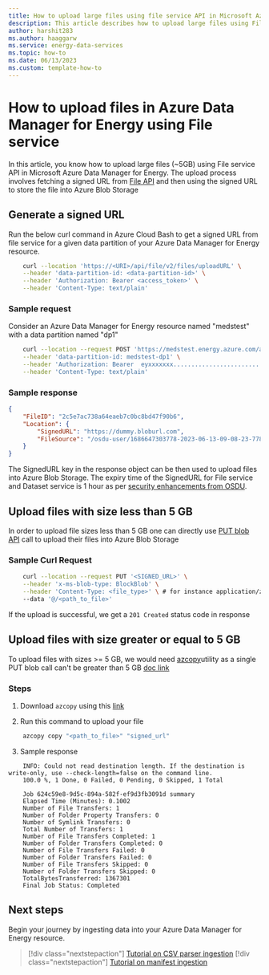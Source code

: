 ```yaml
---
title: How to upload large files using file service API in Microsoft Azure Data Manager for Energy
description: This article describes how to upload large files using File service API in Microsoft Azure Data Manager for Energy
author: harshit283
ms.author: haaggarw
ms.service: energy-data-services
ms.topic: how-to
ms.date: 06/13/2023
ms.custom: template-how-to
---
```


# How to upload files in Azure Data Manager for Energy using File service
In this article, you know how to upload large files (~5GB) using File service API in Microsoft Azure Data Manager for Energy. The upload process involves fetching a signed URL from [File API](https://community.opengroup.org/osdu/platform/system/file/-/tree/master/) and then using the signed URL to store the file into Azure Blob Storage

## Generate a signed URL
Run the below curl command in Azure Cloud Bash to get a signed URL from file service for a given data partition of your Azure Data Manager for Energy resource.

```bash
    curl --location 'https://<URI>/api/file/v2/files/uploadURL' \
    --header 'data-partition-id: <data-partition-id>' \
    --header 'Authorization: Bearer <access_token>' \
    --header 'Content-Type: text/plain'
```

### Sample request
Consider an Azure Data Manager for Energy resource named "medstest" with a data partition named "dp1"

```bash
    curl --location --request POST 'https://medstest.energy.azure.com/api/file/v2/files/uploadURL' \
    --header 'data-partition-id: medstest-dp1' \
    --header 'Authorization: Bearer  eyxxxxxxx.........................' \
    --header 'Content-Type: text/plain'
```

### Sample response

```JSON
{
    "FileID": "2c5e7ac738a64eaeb7c0bc8bd47f90b6",
    "Location": {
        "SignedURL": "https://dummy.bloburl.com",
        "FileSource": "/osdu-user/1686647303778-2023-06-13-09-08-23-778/2c5e7ac738a64eaeb7c0bc8bd47f90b6"
    }
}
```

The SignedURL key in the response object can be then used to upload files into Azure Blob Storage. The expiry time of the SignedURL for File service and Dataset service is 1 hour as per [security enhancements from OSDU](https://community.opengroup.org/osdu/platform/system/file/-/issues/78).

## Upload files with size less than 5 GB
In order to upload file sizes less than 5 GB one can directly use [PUT blob API](https://azure.github.io/Storage/docs/application-and-user-data/basics/azure-blob-storage-upload-apis/#put-blob) call to upload their files into Azure Blob Storage

### Sample Curl Request
```bash
    curl --location --request PUT '<SIGNED_URL>' \
    --header 'x-ms-blob-type: BlockBlob' \
    --header 'Content-Type: <file_type>' \ # for instance application/zip or application/csv or application/json depending on file type
    --data '@/<path_to_file>'
```
If the upload is successful, we get a `201 Created` status code in response

## Upload files with size greater or equal to 5 GB
To upload files with sizes >= 5 GB, we would need [azcopy](https://github.com/Azure/azure-storage-azcopy)utility as a single PUT blob call can't be greater than 5 GB [doc link](https://azure.github.io/Storage/docs/application-and-user-data/basics/azure-blob-storage-upload-apis/#put-blob)

### Steps
1. Download `azcopy` using this [link](https://github.com/Azure/azure-storage-azcopy#download-azcopy)

2. Run this command to upload your file

```bash
    azcopy copy "<path_to_file>" "signed_url"
```

3. Sample response 

```
    INFO: Could not read destination length. If the destination is write-only, use --check-length=false on the command line.
    100.0 %, 1 Done, 0 Failed, 0 Pending, 0 Skipped, 1 Total
    
    Job 624c59e8-9d5c-894a-582f-ef9d3fb3091d summary
    Elapsed Time (Minutes): 0.1002
    Number of File Transfers: 1
    Number of Folder Property Transfers: 0
    Number of Symlink Transfers: 0
    Total Number of Transfers: 1
    Number of File Transfers Completed: 1
    Number of Folder Transfers Completed: 0
    Number of File Transfers Failed: 0
    Number of Folder Transfers Failed: 0
    Number of File Transfers Skipped: 0
    Number of Folder Transfers Skipped: 0
    TotalBytesTransferred: 1367301
    Final Job Status: Completed
```

## Next steps
Begin your journey by ingesting data into your Azure Data Manager for Energy resource.
> [!div class="nextstepaction"]
> [Tutorial on CSV parser ingestion](tutorial-csv-ingestion.md)
> [!div class="nextstepaction"]
> [Tutorial on manifest ingestion](tutorial-manifest-ingestion.md)
